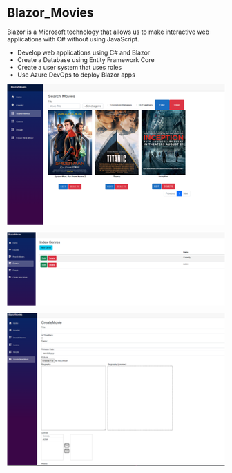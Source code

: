 # Blazor_Movies

Blazor is a Microsoft technology that allows us to make interactive web applications with C# without using JavaScript.
- Develop web applications using C# and Blazor
- Create a Database using Entity Framework Core
- Create a user system that uses roles
- Use Azure DevOps to deploy Blazor apps

![alt text](https://github.com/ucadena07/Blazor_Movies/blob/main/BlazorMovies.SharedComponents/wwwroot/searchFilter.png)

![alt text](https://github.com/ucadena07/Blazor_Movies/blob/main/BlazorMovies.SharedComponents/wwwroot/genreList.png)

![alt text](https://github.com/ucadena07/Blazor_Movies/blob/main/BlazorMovies.SharedComponents/wwwroot/form.png)
